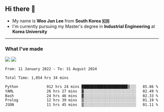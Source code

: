 ## Hi there 👋

- My name is **Woo Jun Lee** from **South Korea 🇰🇷**
- I'm currently pursuing my Master's degree in **Industrial Engineering** at **Korea University**

---

### What I've made

<a href="https://share.streamlit.io/tomtom1103/kuiai_hackathon_2022/main/JL_app.py"><img src="https://img.shields.io/badge/Journey Lee-161B22?style=for-the-badge&logo=streamlit&logoColor=FF4B4B"/></a> <a href="https://jeon-100.github.io/Dangzang/"><img src="https://img.shields.io/badge/당신을 위한 장학금, 당장!-161B22?style=for-the-badge&logo=react&logoColor=#61DAFB"/></a>

<!--START_SECTION:waka-->

```txt
From: 11 January 2022 - To: 31 August 2024

Total Time: 1,054 hrs 34 mins

Python             912 hrs 24 mins █████████████████████▒░░░   85.86 %
YAML               26 hrs 27 mins  ▓░░░░░░░░░░░░░░░░░░░░░░░░   02.49 %
Bash               24 hrs 46 mins  ▓░░░░░░░░░░░░░░░░░░░░░░░░   02.33 %
Prolog             12 hrs 39 mins  ▒░░░░░░░░░░░░░░░░░░░░░░░░   01.19 %
JSON               11 hrs 45 mins  ▒░░░░░░░░░░░░░░░░░░░░░░░░   01.11 %
```

<!--END_SECTION:waka-->
